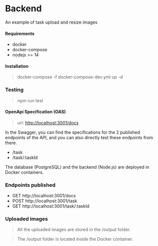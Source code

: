 # Backend
An example of task upload and resize images
#### Requirements
* docker
* docker-compose
* nodejs >= 14 
#### Installation
> docker-compose -f docker-compose-dev.yml up -d
### Testing
> npm run test
#### OpenApi Specification (OAS)
> url: [http://localhost:3001/docs](http://localhost:3001/docs)

In the Swagger, you can find the specifications for the 2 published endpoints of the API, and you can also directly test these endpoints from there.
* /task
* /task/:taskId

The database (PostgreSQL) and the backend (Node.js) are deployed in Docker containers.

### Endpoints published
* GET http://localhost:3001/docs
* POST http://localhost:3001/task
* GET http://localhost:3001/task/:taskId

### Uploaded images
>All the uploaded images are stored in the /output folder.

>The /output folder is located inside the Docker container.